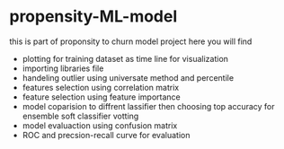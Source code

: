 # propensity-ML-model
this is part of proponsity to churn model project
here you will find 

- plotting for training dataset as time line for visualization
-  importing libraries file
- handeling outlier using universate method and percentile
- features selection using correlation matrix
- feature selection using feature importance
- model coparision to diffrent lassifier then choosing top accuracy for ensemble soft classifier votting
- model evaluaction using confusion matrix
- ROC and precsion-recall curve for evaluation 
